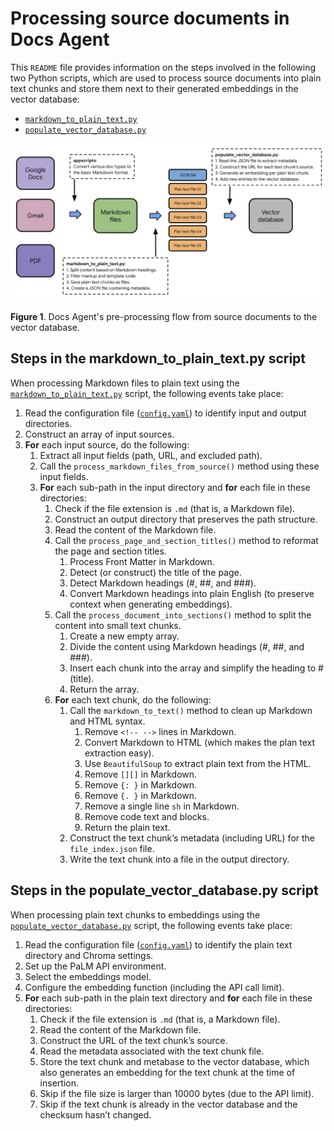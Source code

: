 # Processing source documents in Docs Agent

This `README` file provides information on the steps involved in the following two Python scripts,
which are used to process source documents into plain text chunks and store them next to their
generated embeddings in the vector database:

- [`markdown_to_plain_text.py`][markdown-to-plain-text]
- [`populate_vector_database.py`][populate-vector-database]

![Docs Agent pre-processing flow](../docs/images/docs-agent-pre-processing-01.png)

**Figure 1**. Docs Agent's pre-processing flow from source documents to the vector database.

## Steps in the markdown_to_plain_text.py script

When processing Markdown files to plain text using the
[`markdown_to_plain_text.py`][markdown-to-plain-text] script, the following events take place:

1. Read the configuration file ([`config.yaml`][config-yaml]) to identify input and output
   directories.
1. Construct an array of input sources.
1. **For** each input source, do the following:
   1. Extract all input fields (path, URL, and excluded path).
   1. Call the `process_markdown_files_from_source()` method using these input fields.
   1. **For** each sub-path in the input directory and **for** each file in these directories:
      1. Check if the file extension is `.md` (that is, a Markdown file).
      1. Construct an output directory that preserves the path structure.
      1. Read the content of the Markdown file.
      1. Call the `process_page_and_section_titles()` method to reformat the page and section
         titles.
         1. Process Front Matter in Markdown.
         1. Detect (or construct) the title of the page.
         1. Detect Markdown headings (#, ##, and ###).
         1. Convert Markdown headings into plain English (to preserve context when generating
            embeddings).
      1. Call the `process_document_into_sections()` method to split the content into small
         text chunks.
         1. Create a new empty array.
         1. Divide the content using Markdown headings (#, ##, and ###).
         1. Insert each chunk into the array and simplify the heading to # (title).
         1. Return the array.
      1. **For** each text chunk, do the following:
         1. Call the `markdown_to_text()` method to clean up Markdown and HTML syntax.
            1. Remove `<!-- -->` lines in Markdown.
            1. Convert Markdown to HTML (which makes the plan text extraction easy).
            1. Use `BeautifulSoup` to extract plain text from the HTML.
            1. Remove `[][]` in Markdown.
            1. Remove `{: }` in Markdown.
            1. Remove `{. }` in Markdown.
            1. Remove a single line `sh` in Markdown.
            1. Remove code text and blocks.
            1. Return the plain text.
         1. Construct the text chunk’s metadata (including URL) for the `file_index.json` file.
         1. Write the text chunk into a file in the output directory.

## Steps in the populate_vector_database.py script

When processing plain text chunks to embeddings using the
[`populate_vector_database.py`][populate-vector-database] script, the following events take place:

1. Read the configuration file ([`config.yaml`][config-yaml]) to identify the plain text directory
   and Chroma settings.
1. Set up the PaLM API environment.
1. Select the embeddings model.
1. Configure the embedding function (including the API call limit).
1. **For** each sub-path in the plain text directory and **for** each file in these directories:
   1. Check if the file extension is `.md` (that is, a Markdown file).
   1. Read the content of the Markdown file.
   1. Construct the URL of the text chunk’s source.
   1. Read the metadata associated with the text chunk file.
   1. Store the text chunk and metabase to the vector database, which also generates an embedding
      for the text chunk at the time of insertion.
   1. Skip if the file size is larger than 10000 bytes (due to the API limit).
   1. Skip if the text chunk is already in the vector database and the checksum hasn’t changed.

<!-- Reference links -->

[markdown-to-plain-text]: markdown_to_plain_text.py
[populate-vector-database]: populate_vector_database.py
[config-yaml]: ../config.yaml
